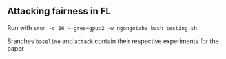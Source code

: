 ## Attacking fairness in FL

Run with `srun -c 16 --gres=gpu:2 -w ngongotaha bash testing.sh`

Branches `baseline` and `attack` contain their respective experiments for the paper